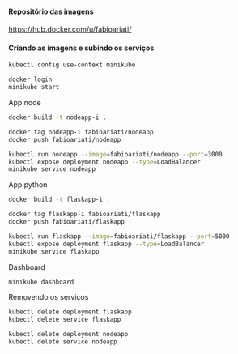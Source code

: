 #### Repositório das imagens
https://hub.docker.com/u/fabioariati/

#### Criando as imagens e subindo os serviços
```bash
kubectl config use-context minikube
```
```bash
docker login
minikube start
```
 App node
```bash
docker build -t nodeapp-i .

docker tag nodeapp-i fabioariati/nodeapp
docker push fabioariati/nodeapp

kubectl run nodeapp --image=fabioariati/nodeapp --port=3000
kubectl expose deployment nodeapp --type=LoadBalancer
minikube service nodeapp
```
App python
```bash
docker build -t flaskapp-i .

docker tag flaskapp-i fabioariati/flaskapp
docker push fabioariati/flaskapp

kubectl run flaskapp --image=fabioariati/flaskapp --port=5000
kubectl expose deployment flaskapp --type=LoadBalancer
minikube service flaskapp
```

Dashboard
```bash
minikube dashboard
```

Removendo os serviços
```bash
kubectl delete deployment flaskapp
kubectl delete service flaskapp

kubectl delete deployment nodeapp
kubectl delete service nodeapp

```